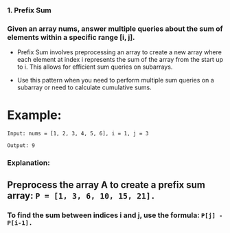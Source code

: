 ### 1. Prefix Sum


### Given an array nums, answer multiple queries about the sum of elements within a specific range [i, j].


- Prefix Sum involves preprocessing an array to create a new array where each element at index i represents the sum of the array from the start up to i. This allows for efficient sum queries on subarrays.

- Use this pattern when you need to perform multiple sum queries on a subarray or need to calculate cumulative sums.

# Example:

`Input: nums = [1, 2, 3, 4, 5, 6], i = 1, j = 3`

`Output: 9`

### Explanation:
## Preprocess the array A to create a prefix sum array: `P = [1, 3, 6, 10, 15, 21].`

### To find the sum between indices i and j, use the formula: `P[j] - P[i-1].`